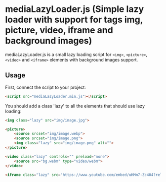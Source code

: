 # mediaLazyLoader.js (Simple lazy loader with support for tags img, picture, video, iframe and background images)

mediaLazyLoader.js is a small lazy loading script for `<img>`, `<picture>`, `<video>` and `<iframe>` elements with background images support.

## Usage

First, connect the script to your project:

```html
<script src="mediaLazyLoader.min.js"></script>
```

You should add a class 'lazy' to all the elements that should use lazy loading:

```html
<img class="lazy" src="img/image.jpg">

<picture>
    <source srcset="img/image.webp">
    <source srcset="img/image.png">
    <img class="lazy" src="img/image.png" alt="">
</picture>

<video class="lazy" controls="" preload="none">
    <source src="bg.webm" type="video/webm">
</video>

<iframe class="lazy" src="https://www.youtube.com/embed/uHMm7-Zc404?rel=0&amp;showinfo=0" frameborder="0" allow="autoplay; encrypted-media" allowfullscreen></iframe>
```